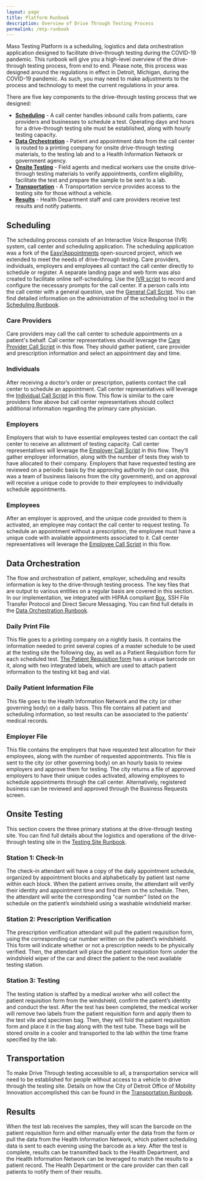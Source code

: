 ```yaml
---
layout: page
title: Platform Runbook
description: Overview of Drive Through Testing Process
permalink: /mtp-runbook
---
```


Mass Testing Platform is a scheduling, logistics and data orchestration application designed to facilitate drive-through testing during the COVID-19 pandemic. This runbook will give you a high-level overview of the drive-through testing process, from end to end. Please note, this process was designed around the regulations in effect in Detroit, Michigan, during the COVID-19 pandemic. As such, you may need to make adjustments to the process and technology to meet the current regulations in your area.

There are five key components to the drive-through testing process that we designed:

- [**Scheduling**](#scheduling) -  A call center handles inbound calls from patients, care providers and businesses to schedule a test. Operating days and hours for a drive-through testing site must be established, along with hourly testing capacity.
- [**Data Orchestration**](#data-orchestration) -  Patient and appointment data from the call center is routed to a printing company for onsite drive-through testing materials, to the testing lab and to a Health Information Network or government agency.
- [**Onsite Testing**](#onsite-testing) - Field agents and medical workers use the onsite drive-through testing materials to verify appointments, confirm eligibility, facilitate the test and prepare the sample to be sent to a lab.
- [**Transportation**](#transportation) - A Transportation service provides access to the testing site for those without a vehicle.
- [**Results**](#results) - Health Department staff and care providers receive test results and notify patients.

## Scheduling

The scheduling process consists of an Interactive Voice Response (IVR) system, call center and scheduling application. The scheduling application was a fork of the [Easy!Appointments](https://easyappointments.org/) open-sourced project, which we extended to meet the needs of drive-through testing. Care providers, individuals, employers and employees all contact the call center directly to schedule or register. A separate landing page and web form was also created to facilitate online self-scheduling. Use the [IVR script](./call-scripts/IVR) to record and configure the necessary prompts for the call center. If a person calls into the call center with a general question, use the [General Call Script](./call-scripts/general).  You can find detailed information on the administration of the scheduling tool in the [Scheduling Runbook](./scheduling-runbook).

### Care Providers

Care providers may call the call center to schedule appointments on a patient's behalf. Call center representatives should leverage the [Care Provider Call Script](./call-scripts/provider) in this flow. They should gather patient, care provider and prescription information and select an appointment day and time. 

### Individuals

After receiving a doctor’s order or prescription, patients contact the call center to schedule an appointment. Call center representatives will leverage the  [Individual Call Script](./call-scripts/individual) in this flow. This flow is similar to the care providers flow above but call center representatives should collect additional information regarding the primary care physician.

### Employers

Employers that wish to have essential employees tested can contact the call center to receive an allotment of testing capacity. Call center representatives will leverage the [Employer Call Script](./call-scripts/employer) in this flow. They’ll gather employer information, along with the number of tests they wish to have allocated to their company. Employers that have requested testing are reviewed on a periodic basis by the approving authority (in our case, this was a team of business liaisons from the city government), and on approval will receive a unique code to provide to their employees to individually schedule appointments.

### Employees

After an employer is approved, and the unique code provided to them is activated, an employee may contact the call center to request testing. To schedule an appointment without a prescription, the employee must have a unique code with available appointments associated to it. Call center representatives will leverage the [Employee Call Script](./call-scripts/employee) in this flow.

## Data Orchestration

The flow and orchestration of patient, employer, scheduling and results information is key to the drive-through testing process. The key files that are output to various entities on a regular basis are covered in this section. In our implementation, we integrated with HIPAA compliant [Box](https://www.box.com), SSH File Transfer Protocol and Direct Secure Messaging. You can find full details in the [Data Orchestration Runbook](./data-runbook).

### Daily Print File

This file goes to a printing company on a nightly basis. It contains the information needed to print several copies of a master schedule to be used at the testing site the following day, as well as a Patient Requisition form for each scheduled test.  [The Patient Requisition form](./sample_files/Patient_Req_157980DJ.pdf) has a unique barcode on it, along with two integrated labels, which are used to attach patient information to the testing kit bag and vial.

### Daily Patient Information File

This file goes to the Health Information Network and the city (or other governing body) on a daily basis. This file contains all patient and scheduling information, so test results can be associated to the patients’ medical records.

### Employer File

This file contains the employers that have requested test allocation for their employees, along with the number of requested appointments. This file is sent to the city (or other governing body) on an hourly basis to review employers and approve them for testing. The city returns a file of approved employers to have their unique codes activated, allowing employees to schedule appointments through the call center. Alternatively, registered business can be reviewed and approved through the Business Requests screen.

## Onsite Testing

This section covers the three primary stations at the drive-through testing site. You can find full details about the logistics and operations of the drive-through testing site in the  [Testing Site Runbook](./testing-runbook).

### Station 1: Check-In

The check-in attendant will have a copy of the daily appointment schedule, organized by appointment blocks and alphabetically by patient last name within each block. When the patient arrives onsite, the attendant will verify their identity and appointment time and find them on the schedule. Then, the attendant will write the corresponding "car number" listed on the schedule on the patient’s windshield using a washable windshield marker.

### Station 2:  Prescription Verification

The prescription verification attendant will pull the patient requisition form, using the corresponding car number written on the patient’s windshield. This form will indicate whether or not a prescription needs to be physically verified. Then, the attendant will place the patient requisition form under the windshield wiper of the car and direct the patient to the next available testing station.

### Station 3:  Testing

 The testing station is staffed by a medical worker who will collect the patient requisition form from the windshield, confirm the patient’s identity and conduct the test. After the test has been completed, the medical worker will remove two labels from the patient requisition form and apply them to the test vile and specimen bag. Then, they will fold the patient requisition form and place it in the bag along with the test tube. These bags will be stored onsite in a cooler and transported to the lab within the time frame specified by the lab.

## Transportation

To make Drive Through testing accessible to all, a transportation service will need to be established for people without access to a vehicle to drive through the testing site.  Details on how the City of Detroit Office of Mobility Innovation accomplished this can be found in the [Transportation Runbook](./transportation).

## Results

When the test lab receives the samples, they will scan the barcode on the patient requisition form and either manually enter the data from the form or pull the data from the Health Information Network, which patient scheduling data is sent to each evening using the barcode as a key. After the test is complete, results can be transmitted back to the Health Department, and the Health Information Network can be leveraged to match the results to a patient record. The Health Department or the care provider can then call patients to notify them of their results.
